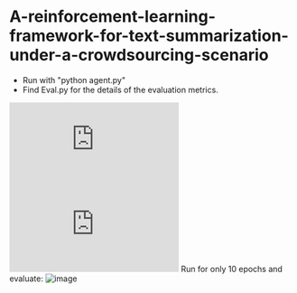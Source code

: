 # A-reinforcement-learning-framework-for-text-summarization-under-a-crowdsourcing-scenario
- Run with "python agent.py"
- Find Eval.py for the details of the evaluation metrics.

![image](https://github.com/98k-bot/A-reinforcement-learning-framework-for-text-summarization-under-a-crowdsourcing-scenario/blob/master/Model/2_cr.pdf)
![image](https://github.com/98k-bot/A-reinforcement-learning-framework-for-text-summarization-under-a-crowdsourcing-scenario/blob/master/Model/2_r.pdf)
Run for only $10$ epochs and evaluate:
![image](https://github.com/98k-bot/A-reinforcement-learning-framework-for-text-summarization-under-a-crowdsourcing-scenario/blob/master/lift.png)
